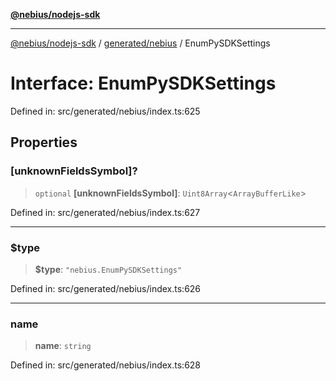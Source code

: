 [**@nebius/nodejs-sdk**](../../../README.md)

---

[@nebius/nodejs-sdk](../../../README.md) / [generated/nebius](../README.md) / EnumPySDKSettings

# Interface: EnumPySDKSettings

Defined in: src/generated/nebius/index.ts:625

## Properties

### \[unknownFieldsSymbol\]?

> `optional` **\[unknownFieldsSymbol\]**: `Uint8Array`\<`ArrayBufferLike`\>

Defined in: src/generated/nebius/index.ts:627

---

### $type

> **$type**: `"nebius.EnumPySDKSettings"`

Defined in: src/generated/nebius/index.ts:626

---

### name

> **name**: `string`

Defined in: src/generated/nebius/index.ts:628
